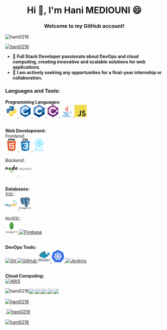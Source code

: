 <h1 align="center">Hi 👋, I'm Hani MEDIOUNI 😄</h1>
<h3 align="center">Welcome to my GitHub account!</h3>


<p align="left"> <img src="https://komarev.com/ghpvc/?username=hani0216&label=Profile%20views&color=0e75b6&style=flat" alt="hani0216" /> </p>

<p align="left"> <a href="https://github.com/ryo-ma/github-profile-trophy"><img src="https://github-profile-trophy.vercel.app/?username=hani0216" alt="hani0216" /></a> </p>

- 🌱 **Full Stack Developer passionate about DevOps and cloud computing, creating innovative and scalable solutions for web applications.**
- 👯 **I am actively seeking any opportunities for a final-year internship or collaboration.**

<h3 align="left">Languages and Tools:</h3>
<p align="left">
  <!-- Programming Languages -->
  <strong>Programming Languages:</strong><br>
  <a href="https://www.python.org" target="_blank" rel="noreferrer">
    <img src="https://raw.githubusercontent.com/devicons/devicon/master/icons/python/python-original.svg" alt="Python" width="40" height="40"/>
  </a>
  <a href="https://www.cprogramming.com/" target="_blank" rel="noreferrer">
    <img src="https://raw.githubusercontent.com/devicons/devicon/master/icons/c/c-original.svg" alt="C" width="40" height="40"/>
  </a>
  <a href="https://www.w3schools.com/cpp/" target="_blank" rel="noreferrer">
    <img src="https://raw.githubusercontent.com/devicons/devicon/master/icons/cplusplus/cplusplus-original.svg" alt="C++" width="40" height="40"/>
  </a>
  <a href="https://www.w3schools.com/cs/" target="_blank" rel="noreferrer">
    <img src="https://raw.githubusercontent.com/devicons/devicon/master/icons/csharp/csharp-original.svg" alt="C#" width="40" height="40"/>
  </a>
  <a href="https://www.java.com" target="_blank" rel="noreferrer">
    <img src="https://raw.githubusercontent.com/devicons/devicon/master/icons/java/java-original.svg" alt="Java" width="40" height="40"/>
  </a>
  <a href="https://developer.mozilla.org/en-US/docs/Web/JavaScript" target="_blank" rel="noreferrer">
    <img src="https://raw.githubusercontent.com/devicons/devicon/master/icons/javascript/javascript-original.svg" alt="JavaScript" width="40" height="40"/>
  </a>
  <br><br>

  <!-- Web Development -->
  <strong>Web Development:</strong><br>
  <em>Frontend:</em><br>
  <a href="https://www.w3.org/html/" target="_blank" rel="noreferrer">
    <img src="https://raw.githubusercontent.com/devicons/devicon/master/icons/html5/html5-original-wordmark.svg" alt="HTML5" width="40" height="40"/>
  </a>
  <a href="https://www.w3schools.com/css/" target="_blank" rel="noreferrer">
    <img src="https://raw.githubusercontent.com/devicons/devicon/master/icons/css3/css3-original-wordmark.svg" alt="CSS3" width="40" height="40"/>
  </a>
  <a href="https://reactjs.org/" target="_blank" rel="noreferrer">
    <img src="https://raw.githubusercontent.com/devicons/devicon/master/icons/react/react-original-wordmark.svg" alt="ReactJS" width="40" height="40"/>
  </a>
  <br><br>
  <em>Backend:</em><br>
  <a href="https://nodejs.org" target="_blank" rel="noreferrer">
    <img src="https://raw.githubusercontent.com/devicons/devicon/master/icons/nodejs/nodejs-original-wordmark.svg" alt="Node.js" width="40" height="40"/>
  </a>
  <a href="https://expressjs.com" target="_blank" rel="noreferrer">
    <img src="https://raw.githubusercontent.com/devicons/devicon/master/icons/express/express-original-wordmark.svg" alt="Express.js" width="40" height="40"/>
  </a>
  <br><br>

  <!-- Databases -->
  <strong>Databases:</strong><br>
  <em>SQL:</em><br>
  <a href="https://www.mysql.com/" target="_blank" rel="noreferrer">
    <img src="https://raw.githubusercontent.com/devicons/devicon/master/icons/mysql/mysql-original-wordmark.svg" alt="MySQL" width="40" height="40"/>
  </a>
  <a href="https://www.postgresql.org/" target="_blank" rel="noreferrer">
    <img src="https://raw.githubusercontent.com/devicons/devicon/master/icons/postgresql/postgresql-original-wordmark.svg" alt="PostgreSQL" width="40" height="40"/>
  </a>
  <br><br>
  <em>NoSQL:</em><br>
  <a href="https://www.mongodb.com/" target="_blank" rel="noreferrer">
    <img src="https://raw.githubusercontent.com/devicons/devicon/master/icons/mongodb/mongodb-original-wordmark.svg" alt="MongoDB" width="40" height="40"/>
  </a>
  <a href="https://firebase.google.com/" target="_blank" rel="noreferrer">
    <img src="https://www.vectorlogo.zone/logos/firebase/firebase-icon.svg" alt="Firebase" width="40" height="40"/>
  </a>
  <br><br>

  <!-- DevOps Tools -->
  <strong>DevOps Tools:</strong><br>
  <a href="https://git-scm.com/" target="_blank" rel="noreferrer">
    <img src="https://www.vectorlogo.zone/logos/git-scm/git-scm-icon.svg" alt="Git" width="40" height="40"/>
  </a>
  <a href="https://github.com/" target="_blank" rel="noreferrer">
    <img src="https://www.vectorlogo.zone/logos/github/github-icon.svg" alt="GitHub" width="40" height="40"/>
  </a>
  <a href="https://www.docker.com/" target="_blank" rel="noreferrer">
    <img src="https://raw.githubusercontent.com/devicons/devicon/master/icons/docker/docker-original-wordmark.svg" alt="Docker" width="40" height="40"/>
  </a>
  <a href="https://www.kubernetes.io/" target="_blank" rel="noreferrer">
    <img src="https://raw.githubusercontent.com/devicons/devicon/master/icons/kubernetes/kubernetes-plain.svg" alt="Kubernetes" width="40" height="40"/>
  </a>
  <a href="https://www.jenkins.io/" target="_blank" rel="noreferrer">
    <img src="https://www.vectorlogo.zone/logos/jenkins/jenkins-icon.svg" alt="Jenkins" width="40" height="40"/>
  </a>
  <br><br>

  <!-- Cloud Computing -->
  <strong>Cloud Computing:</strong><br>
  <a href="https://aws.amazon.com/" target="_blank" rel="noreferrer">
    <img src="https://www.vectorlogo.zone/logos/amazon_aws/amazon_aws-icon.svg" alt="AWS" width="40" height="40"/>
  </a>
</p>

<p><img align="left" src="https://github-readme-stats.vercel.app/api/top-langs?username=hani0216&show_icons=true&locale=en&layout=compact" alt="hani0216" /></p>
<a href="https://github.com/hani0216">
<img align="center" src="http://github-profile-summary-cards.vercel.app/api/cards/stats?username=hani0216&theme=2077" height="180em" />
<img align="center" src="http://github-profile-summary-cards.vercel.app/api/cards/most-commit-language?username=hani0216&theme=2077" height="180em" />
<img align="center" src="http://github-profile-summary-cards.vercel.app/api/cards/repos-per-language?username=hani0216&theme=2077" height="180em" />
<img align="center" src="http://github-profile-summary-cards.vercel.app/api/cards/productive-time?username=hani0216&theme=2077" height="180em" />
<img align="center" src="http://github-profile-summary-cards.vercel.app/api/cards/profile-details?username=hani0216&theme=2077" height="180em" />

<p><img align="center" src="https://github-readme-streak-stats.herokuapp.com/?user=hani0216&theme=2077" alt="hani0216" /></p>

<p>&nbsp;<img align="center" src="https://github-readme-stats.vercel.app/api?username=hani0216&show_icons=true&locale=en" alt="hani0216" /></p>

<p><img align="center" src="https://github-readme-streak-stats.herokuapp.com/?user=hani0216&" alt="hani0216" /></p>
